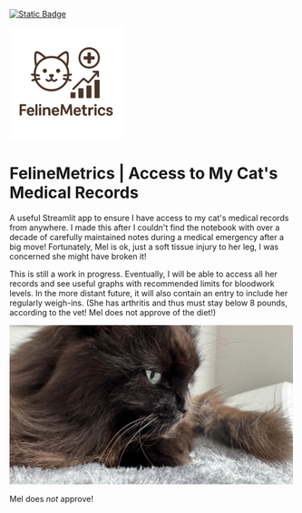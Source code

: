 [![Static Badge](https://img.shields.io/badge/web_app-link?style=flat&logo=streamlit&label=streamlit)](https://felinemetrics.streamlit.app/)

<img src="./images/feline_metrics_logo.png" style="width:200px;"> 

# FelineMetrics | Access to My Cat's Medical Records

A useful Streamlit app to ensure I have access to my cat's medical records from anywhere.  I made this after I couldn't find the notebook with over a decade of carefully maintained notes during a medical emergency after a big move!  Fortunately, Mel is ok, just a soft tissue injury to her leg, I was concerned she might have broken it!

This is still a work in progress.  Eventually, I will be able to access all her records and see useful graphs with recommended limits for bloodwork levels.  In the more distant future, it will also contain an entry to include her regularly weigh-ins.  (She has arthritis and thus must stay below 8 pounds, according to the vet!  Mel does not approve of the diet!)

<img src="./images/Mel_pillow.jpeg" alt="Long-haired black cat in profile, one green eye visible with long whiskers" style="width:500px;">

Mel does _not_ approve!
